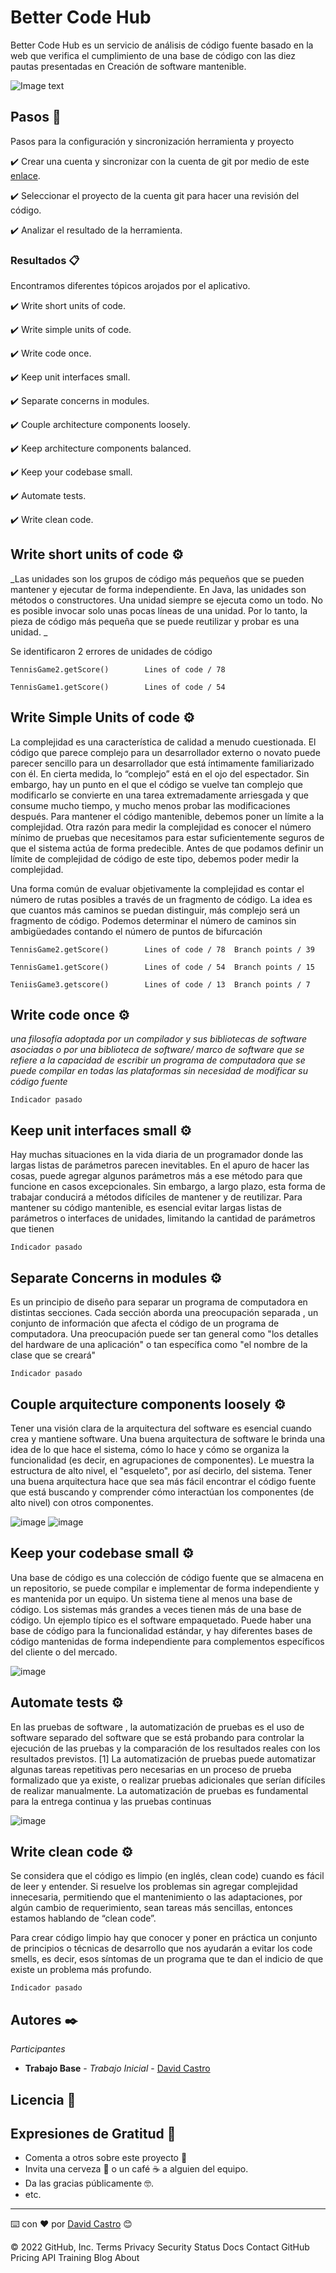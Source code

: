 # Better Code Hub

Better Code Hub es un servicio de análisis de código fuente basado en la web que verifica el cumplimiento de una base de código con las diez pautas presentadas en Creación de software mantenible.

![Image text](https://miro.medium.com/max/1400/1*TS-ZTeI7sQS7dy_AlMqSXQ.png)

## Pasos 📑
Pasos para la configuración  y sincronización herramienta y proyecto

✔️ Crear una cuenta y sincronizar con la cuenta de git por medio de este [enlace](https://bettercodehub.com/).

✔️ Seleccionar el proyecto de la cuenta git para hacer una revisión del código.

✔️ Analizar el resultado de la herramienta.

### Resultados 📋

Encontramos diferentes tópicos arojados por el aplicativo.

✔️ Write short units of code.

✔️ Write simple units of code.

✔️ Write code once.

✔️ Keep unit interfaces small.

✔️ Separate concerns in modules.

✔️ Couple architecture components loosely.

✔️ Keep architecture components balanced.

✔️ Keep your codebase small.

✔️ Automate tests.

✔️ Write clean code.

## Write short units of code ⚙️

_Las unidades son los grupos de código más pequeños que se pueden mantener y ejecutar de forma independiente. En Java, las unidades son métodos o constructores. Una unidad siempre se ejecuta como un todo. No es posible invocar solo unas pocas líneas de una unidad. Por lo tanto, la pieza de código más pequeña que se puede reutilizar y probar es una unidad. _

Se identificaron 2 errores de unidades de código
```
TennisGame2.getScore()        Lines of code / 78

TennisGame1.getScore()        Lines of code / 54
```
## Write Simple Units of code ⚙️
La complejidad es una característica de calidad a menudo cuestionada. El código que parece complejo para un desarrollador externo o novato puede parecer sencillo para un desarrollador que está íntimamente familiarizado con él. En cierta medida, lo “complejo” está en el ojo del espectador. Sin embargo, hay un punto en el que el código se vuelve tan complejo que modificarlo se convierte en una tarea extremadamente arriesgada y que consume mucho tiempo, y mucho menos probar las modificaciones después. Para mantener el código mantenible, debemos poner un límite a la complejidad. Otra razón para medir la complejidad es conocer el número mínimo de pruebas que necesitamos para estar suficientemente seguros de que el sistema actúa de forma predecible. Antes de que podamos definir un límite de complejidad de código de este tipo, debemos poder medir la complejidad.

Una forma común de evaluar objetivamente la complejidad es contar el número de rutas posibles a través de un fragmento de código. La idea es que cuantos más caminos se puedan distinguir, más complejo será un fragmento de código. Podemos determinar el número de caminos sin ambigüedades contando el número de puntos de bifurcación

```
TennisGame2.getScore()        Lines of code / 78  Branch points / 39

TennisGame1.getScore()        Lines of code / 54  Branch points / 15

TeniisGame3.getscore()        Lines of code / 13  Branch points / 7
```

## Write code once ⚙️
_una filosofía adoptada por un compilador y sus bibliotecas de software asociadas o por una biblioteca de software/ marco de software que se refiere a la capacidad de escribir un programa de computadora que se puede compilar en todas las plataformas sin necesidad de modificar su código fuente_

```
Indicador pasado 

``` 
## Keep unit interfaces small ⚙️

Hay muchas situaciones en la vida diaria de un programador donde las largas listas de parámetros parecen inevitables. En el apuro de hacer las cosas, puede agregar algunos parámetros más a ese método para que funcione en casos excepcionales. Sin embargo, a largo plazo, esta forma de trabajar conducirá a métodos difíciles de mantener y de reutilizar. Para mantener su código mantenible, es esencial evitar largas listas de parámetros o interfaces de unidades, limitando la cantidad de parámetros que tienen


```
Indicador pasado 

``` 
## Separate Concerns in modules ⚙️

Es un principio de diseño para separar un programa de computadora en distintas secciones. Cada sección aborda una preocupación separada , un conjunto de información que afecta el código de un programa de computadora. Una preocupación puede ser tan general como "los detalles del hardware de una aplicación" o tan específica como "el nombre de la clase que se creará"

```
Indicador pasado 

``` 

## Couple arquitecture components loosely ⚙️

Tener una visión clara de la arquitectura del software es esencial cuando crea y mantiene software. Una buena arquitectura de software le brinda una idea de lo que hace el sistema, cómo lo hace y cómo se organiza la funcionalidad (es decir, en agrupaciones de componentes). Le muestra la estructura de alto nivel, el "esqueleto", por así decirlo, del sistema. Tener una buena arquitectura hace que sea más fácil encontrar el código fuente que está buscando y comprender cómo interactúan los componentes (de alto nivel) con otros componentes.

![image](https://user-images.githubusercontent.com/26014448/159193506-9cb1348d-4bff-434c-ad58-0770e198d070.png)
![image](https://user-images.githubusercontent.com/26014448/159193521-a3a2edb8-d79d-4709-a7c3-6cccc68fb8f7.png)

## Keep your codebase small ⚙️
Una base de código es una colección de código fuente que se almacena en un repositorio, se puede compilar e implementar de forma independiente y es mantenida por un equipo. Un sistema tiene al menos una base de código. Los sistemas más grandes a veces tienen más de una base de código. Un ejemplo típico es el software empaquetado. Puede haber una base de código para la funcionalidad estándar, y hay diferentes bases de código mantenidas de forma independiente para complementos específicos del cliente o del mercado.

![image](https://user-images.githubusercontent.com/26014448/159193580-2c6d23e6-5eb3-4c15-8ab3-ffb5c84e8b98.png)

## Automate tests ⚙️

En las pruebas de software , la automatización de pruebas es el uso de software separado del software que se está probando para controlar la ejecución de las pruebas y la comparación de los resultados reales con los resultados previstos. [1] La automatización de pruebas puede automatizar algunas tareas repetitivas pero necesarias en un proceso de prueba formalizado que ya existe, o realizar pruebas adicionales que serían difíciles de realizar manualmente. La automatización de pruebas es fundamental para la entrega continua y las pruebas continuas

![image](https://user-images.githubusercontent.com/26014448/159193676-41d04c72-68f8-48a8-ad8f-fa6f693781e2.png)

## Write clean code ⚙️

Se considera que el código es limpio (en inglés, clean code) cuando es fácil de leer y entender. Si resuelve los problemas sin agregar complejidad innecesaria, permitiendo que el mantenimiento o las adaptaciones, por algún cambio de requerimiento, sean tareas más sencillas, entonces estamos hablando de “clean code”.

Para crear código limpio hay que conocer y poner en práctica un conjunto de principios o técnicas de desarrollo que nos ayudarán a evitar los code smells, es decir, esos síntomas de un programa que te dan el indicio de que existe un problema más profundo.


```
Indicador pasado 

``` 

## Autores ✒️

_Participantes_

* **Trabajo Base** - *Trabajo Inicial* - [David Castro](https://github.com/DavidCastro4444)

## Licencia 📄

## Expresiones de Gratitud 🎁

* Comenta a otros sobre este proyecto 📢    
* Invita una cerveza 🍺 o un café ☕ a alguien del equipo. 
* Da las gracias públicamente 🤓.
* etc.



---
⌨️ con ❤️ por [David Castro](https://github.com/DavidCastro4444) 😊



© 2022 GitHub, Inc.
Terms
Privacy
Security
Status
Docs
Contact GitHub
Pricing
API
Training
Blog
About

